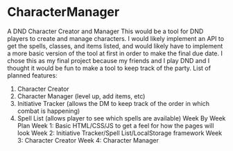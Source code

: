 # CharacterManager
A DND Character Creator and Manager
This would be a tool for DND players to create and manage characters. I would likely implement an API to get the spells, classes, and items listed, and would likely have to implement a more basic version of the tool at first in order to make the final due date. I chose this as my final project because my friends and I play DND and I thought it would be fun to make a tool to keep track of the party.
List of planned features:
1. Character Creator
2. Character Manager (level up, add items, etc)
3. Initiative Tracker (allows the DM to keep track of the order in which combat is happening)
4. Spell List (allows player to see which spells are available)
Week By Week Plan
Week 1: Basic HTML/CSS/JS to get a feel for how the pages will look
Week 2: Initiative Tracker/Spell List/LocalStorage framework
Week 3: Character Creator
Week 4: Character Manager
